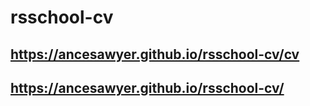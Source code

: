 # rsschool-cv
## https://ancesawyer.github.io/rsschool-cv/cv
## https://ancesawyer.github.io/rsschool-cv/
